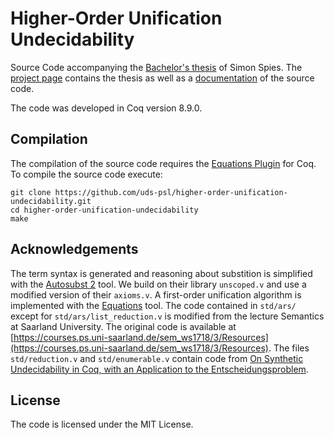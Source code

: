 # Higher-Order Unification Undecidability

Source Code accompanying the [Bachelor's thesis](http://www.ps.uni-saarland.de/~spies/bachelor/thesis-spies.pdf) of Simon Spies. 
The [project page](http://www.ps.uni-saarland.de/~spies/bachelor.php) contains 
the thesis as well as a [documentation](http://www.ps.uni-saarland.de/~spies/hou/toc.html) of the 
source code.

The code was developed in Coq version 8.9.0.

## Compilation
The compilation of the source code requires the [Equations Plugin](https://github.com/mattam82/Coq-Equations) for Coq. To compile the source code execute:

```
git clone https://github.com/uds-psl/higher-order-unification-undecidability.git
cd higher-order-unification-undecidability
make
```

## Acknowledgements
The term syntax is generated and reasoning about substition is simplified 
with the [Autosubst 2](https://www.ps.uni-saarland.de/extras/autosubst2/) tool.
We build on their library `unscoped.v` and use a modified version of their `axioms.v`. A first-order unification
algorithm is implemented with the [Equations](https://github.com/mattam82/Coq-Equations) tool.
The code contained in `std/ars/` except for `std/ars/list_reduction.v` is
modified from the lecture Semantics at Saarland University. The original code is available at [https://courses.ps.uni-saarland.de/sem_ws1718/3/Resources](https://courses.ps.uni-saarland.de/sem_ws1718/3/Resources). 
The files `std/reduction.v` and `std/enumerable.v` contain 
code from [On Synthetic Undecidability in Coq, with an Application to the Entscheidungsproblem](https://www.ps.uni-saarland.de/extras/fol-undec/).  


## License 
The code is licensed under the MIT License.
